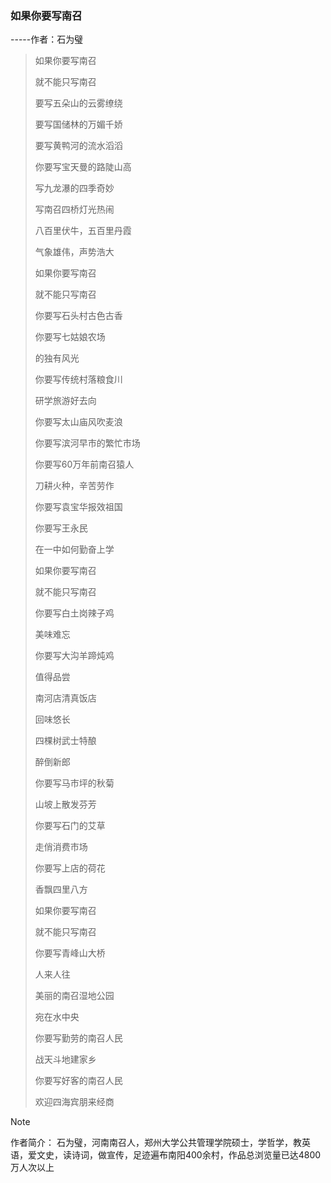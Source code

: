 ### **如果你要写南召**
-----作者：石为璧

> 
> 如果你要写南召
> 
> 就不能只写南召
> 
> 要写五朵山的云雾缭绕
> 
> 要写国储林的万媚千娇
> 
> 要写黄鸭河的流水滔滔
> 
> 你要写宝天曼的路陡山高
> 
> 写九龙瀑的四季奇妙
> 
> 写南召四桥灯光热闹
> 
> 八百里伏牛，五百里丹霞
> 
> 气象雄伟，声势浩大
> 
> 如果你要写南召
> 
> 就不能只写南召
> 
> 你要写石头村古色古香
> 
> 你要写七姑娘农场
> 
> 的独有风光
> 
> 你要写传统村落粮食川
> 
> 研学旅游好去向
> 
> 你要写太山庙风吹麦浪
> 
> 你要写滨河早市的繁忙市场
> 
> 你要写60万年前南召猿人
> 
> 刀耕火种，辛苦劳作
> 
> 你要写袁宝华报效祖国
> 
> 你要写王永民
> 
> 在一中如何勤奋上学
> 
> 
> 如果你要写南召
> 
> 就不能只写南召
> 
> 你要写白土岗辣子鸡
> 
> 美味难忘
> 
> 你要写大沟羊蹄炖鸡
> 
> 值得品尝
> 
> 南河店清真饭店
> 
> 回味悠长
> 
> 四棵树武士特酿
> 
> 醉倒新郎
> 
> 你要写马市坪的秋菊
> 
> 山坡上散发芬芳
> 
> 你要写石门的艾草
> 
> 走俏消费市场
> 
> 你要写上店的荷花
> 
> 香飘四里八方
> 
> 如果你要写南召
> 
> 就不能只写南召
> 
> 你要写青峰山大桥
> 
> 人来人往
> 
> 美丽的南召湿地公园
> 
> 宛在水中央
> 
> 你要写勤劳的南召人民
> 
> 战天斗地建家乡
> 
> 你要写好客的南召人民
> 
> 欢迎四海宾朋来经商
> 
> 

> [!NOTE]
> 作者简介：
石为璧，河南南召人，郑州大学公共管理学院硕士，学哲学，教英语，爱文史，读诗词，做宣传，足迹遍布南阳400余村，作品总浏览量已达4800万人次以上


